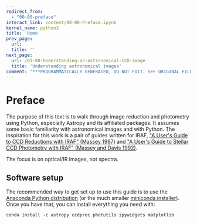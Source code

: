 ```yaml
---
redirect_from:
  - "00-00-preface"
interact_link: content/00-00-Preface.ipynb
kernel_name: python3
title: 'Home'
prev_page:
  url: 
  title: ''
next_page:
  url: /01-00-Understanding-an-astronomical-CCD-image
  title: 'Understanding astronomical images'
comment: "***PROGRAMMATICALLY GENERATED, DO NOT EDIT. SEE ORIGINAL FILES IN /content***"
---
```


# Preface


The purpose of this text is to walk through image reduction and photometry using Python, especially Astropy and its affiliated packages. It assumes some basic familiarity with astronomical images and with Python. The inspiration for this work is a pair of guides written for IRAF, ["A User's Guide to CCD Reductions with IRAF" (Massey 1997)](http://www.ifa.hawaii.edu/~meech/a399/handouts/ccduser3.pdf) and ["A User's Guide to Stellar CCD Photometry with IRAF" (Massey and Davis 1992)](https://www.mn.uio.no/astro/english/services/it/help/visualization/iraf/daophot2.pdf).

The focus is on optical/IR images, not spectra.

## Software setup

The recommended way to get set up to use this guide is to use the [Anaconda Python distribution](https://www.anaconda.com/download/) (or the much smaller [miniconda installer](https://conda.io/miniconda.html)). Once you have that, you can install everything you need with:

```
conda install -c astropy ccdproc photutils ipywidgets matplotlib
```

